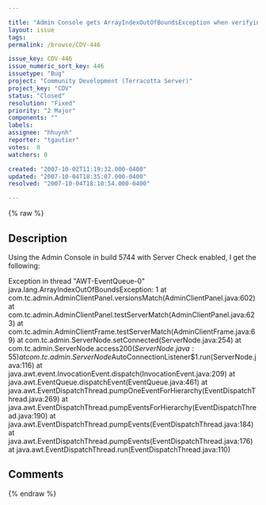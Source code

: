 ```yaml
---

title: "Admin Console gets ArrayIndexOutOfBoundsException when verifying version"
layout: issue
tags: 
permalink: /browse/CDV-446

issue_key: CDV-446
issue_numeric_sort_key: 446
issuetype: "Bug"
project: "Community Development (Terracotta Server)"
project_key: "CDV"
status: "Closed"
resolution: "Fixed"
priority: "2 Major"
components: ""
labels: 
assignee: "hhuynh"
reporter: "tgautier"
votes:  0
watchers: 0

created: "2007-10-02T11:19:32.000-0400"
updated: "2007-10-04T18:35:07.000-0400"
resolved: "2007-10-04T18:10:54.000-0400"

---
```




{% raw %}



## Description

<div markdown="1" class="description">

Using the Admin Console in build 5744 with Server Check enabled, I get the following:

Exception in thread "AWT-EventQueue-0" java.lang.ArrayIndexOutOfBoundsException: 1
        at com.tc.admin.AdminClientPanel.versionsMatch(AdminClientPanel.java:602)
        at com.tc.admin.AdminClientPanel.testServerMatch(AdminClientPanel.java:623)
        at com.tc.admin.AdminClientFrame.testServerMatch(AdminClientFrame.java:69)
        at com.tc.admin.ServerNode.setConnected(ServerNode.java:254)
        at com.tc.admin.ServerNode.access$200(ServerNode.java:55)
        at com.tc.admin.ServerNode$AutoConnectionListener$1.run(ServerNode.java:116)
        at java.awt.event.InvocationEvent.dispatch(InvocationEvent.java:209)
        at java.awt.EventQueue.dispatchEvent(EventQueue.java:461)
        at java.awt.EventDispatchThread.pumpOneEventForHierarchy(EventDispatchThread.java:269)
        at java.awt.EventDispatchThread.pumpEventsForHierarchy(EventDispatchThread.java:190)
        at java.awt.EventDispatchThread.pumpEvents(EventDispatchThread.java:184)
        at java.awt.EventDispatchThread.pumpEvents(EventDispatchThread.java:176)
        at java.awt.EventDispatchThread.run(EventDispatchThread.java:110)



</div>

## Comments



{% endraw %}
